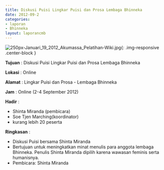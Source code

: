 ```yaml
---
title: Diskusi Puisi Lingkar Puisi dan Prosa Lembaga Bhinneka
date: 2012-09-2
categories:
- laporan
- Bhinneka
layout: laporancmb
---
```

	
![250px-Januari_19_2012_Akumassa_Pelatihan-Wiki.jpg](/uploads/250px-Januari_19_2012_Akumassa_Pelatihan-Wiki.jpg){: .img-responsive .center-block }	
	
**Tujuan** :	Diskusi Puisi Lingkar Puisi dan Prosa Lembaga Bhinneka
	
**Lokasi** :	Online
	
**Alamat** : 	Lingkar Puisi dan Prosa - Lembaga Bhinneka
	
**Jam** :	Online (2-4 September 2012)
	
**Hadir** :	
*	Shinta Miranda (pembicara)
*	Soe Tjen Marching(koordinator)
*	kurang lebih 20 peserta

**Ringkasan** :	
*	Diskusi Puisi bersama Shinta Miranda
*	Bertujuan untuk meningkatkan minat menulis para anggota lembaga Bhinneka. Penulis Shinta Miranda dipilih karena wawasan feminis serta humanisnya.
*	Pembicara: Shinta Miranda
